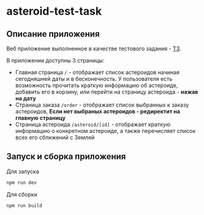 # **asteroid-test-task**

## Описание приложения

Веб приложение выполненное в качестве тестового задания - <a href='https://docs.google.com/document/d/1bSC3hgaYe69FJFKKNFHKokJ2Rs0bxkYQ9ixnBS8xn-M/edit#heading=h.zhvqi4h9zsj2'>ТЗ</a>. 

В приложении доступны 3 страницы:

- Главная страница ```/``` - отображает список астероидов начиная сегодняшней даты и в бесконечность. У пользователя есть возможность прочитать краткую информацию об астероиде, добавить его в корзину, или перейти на страницу астероида - **нажав на дату**
- Страница заказа ```/order``` - отображает список выбранных к заказу астероидов, **Если нет выбраных астероидов - редиректит на главную страницу**
- Страница астероида ```/asteroid/[id]``` - отображает краткую информацию о конкретном астероиде, а также перечисляет список всех его сближений с Землей



<h2>Запуск и сборка приложения </h2>

<p>Для запуска</p>

```bash
npm run dev
```

<p>Для сборки</p>

```bash
npm run build
```
